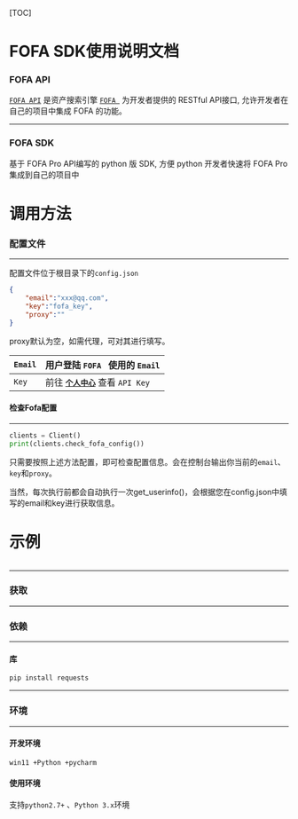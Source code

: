 

[TOC]

# FOFA SDK使用说明文档

### FOFA API

[`FOFA API`](https://fofa.info/api) 是资产搜索引擎 [`FOFA `](https://fofa.info/) 为开发者提供的 RESTful API接口, 允许开发者在自己的项目中集成 FOFA 的功能。

------

### FOFA SDK

基于 FOFA Pro API编写的 python 版 SDK, 方便 python 开发者快速将 FOFA Pro集成到自己的项目中

# 调用方法

### 配置文件

------

配置文件位于根目录下的`config.json`

```json
{
    "email":"xxx@qq.com",
    "key":"fofa_key",
    "proxy":""
}
```

proxy默认为空，如需代理，可对其进行填写。

| `Email` | 用户登陆 `FOFA ` 使用的 `Email`                              |
| ------- | ------------------------------------------------------------ |
| `Key`   | 前往 [**`个人中心`**](https://fofa.info/userInfo) 查看 `API Key` |

#### 检查Fofa配置

------

```python
clients = Client()
print(clients.check_fofa_config())
```

只需要按照上述方法配置，即可检查配置信息。会在控制台输出你当前的`email`、`key`和`proxy`。

当然，每次执行前都会自动执行一次get_userinfo()，会根据您在config.json中填写的email和key进行获取信息。

# 示例

```

```

------



### 获取

------

### 依赖

------

#### 库

```bash
pip install requests
```

------



### 环境

------

#### 开发环境

```
win11 +Python +pycharm
```

#### 使用环境

支持`python2.7+` 、`Python 3.x`环境


